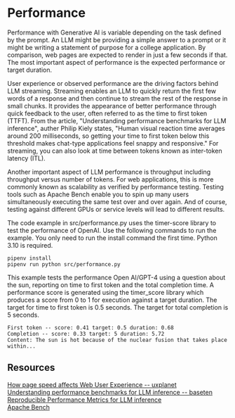 # Performance

Performance with Generative AI is variable depending on the task defined by the prompt.  An LLM might be providing a simple answer to a prompt or it might be writing a statement of purpose for a college application.  By comparison, web pages are expected to render in just a few seconds if that.  The most important aspect of performance is the expected performance or target duration.

User experience or observed performance are the driving factors behind LLM streaming.  Streaming enables an LLM to quickly return the first few words of a response and then continue to stream the rest of the response in small chunks.  It provides the appearance of better performance through quick feedback to the user, often referred to as the time to first token (TTFT).  From the article, "Understanding performance benchmarks for LLM inference", auther Philip Kiely states, "Human visual reaction time averages around 200 milliseconds, so getting your time to first token below this threshold makes chat-type applications feel snappy and responsive."  For streaming, you can also look at time between tokens known as inter-token latency (ITL).  

Another important aspect of LLM performance is throughput including throughput versus number of tokens. For web applications, this is more commonly known as scalability as verified by performance testing.  Testing tools such as Apache Bench enable you to spin up many users simultaneously executing the same test over and over again. And of course, testing against different GPUs or service levels will lead to different results.

The code example in src/performance.py uses the timer-score library to test the performance of OpenAI. Use the following commands to run the example. You only need to run the install command the first time. Python 3.10 is required.

```
pipenv install
pipenv run python src/performance.py
```

This example tests the performance Open AI/GPT-4 using a question about the sun, reporting on time to first token and the total completion time.  A performance score is generated using the timer_score library which produces a score from 0 to 1 for execution against a target duration.  The target for time to first token is 0.5 seconds.  The target for total completion is 5 seconds.

```
First token -- score: 0.41 target: 0.5 duration: 0.68
Completion -- score: 0.33 target: 5 duration: 5.72
Content: The sun is hot because of the nuclear fusion that takes place within...
```

## Resources

[How page speed affects Web User Experience -- uxplanet](https://uxplanet.org/how-page-speed-affects-web-user-experience-83b6d6b1d7d7)  
[Understanding performance benchmarks for LLM inference -- baseten](https://www.baseten.co/blog/understanding-performance-benchmarks-for-llm-inference/)  
[Reproducible Performance Metrics for LLM inference](https://www.anyscale.com/blog/reproducible-performance-metrics-for-llm-inference)  
[Apache Bench](https://httpd.apache.org/docs/2.4/programs/ab.html)
